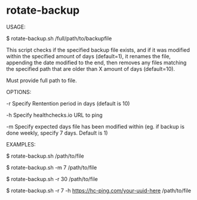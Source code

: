 # rotate-backup

USAGE:

$ rotate-backup.sh /full/path/to/backupfile

This script checks if the specified backup file exists,
and if it was modified within the specified amount of days (default=1),
it renames the file, appending the date modified to the end,
then removes any files matching the specified path that are older than X 
amount of days (default=10).

Must provide full path to file.

OPTIONS:

-r Specify Rentention period in days (default is 10)

-h Specify healthchecks.io URL to ping

-m Specify expected days file has been modified within (eg. if backup is done weekly, specify 7 days. Default is 1)

EXAMPLES:

$ rotate-backup.sh /path/to/file


$ rotate-backup.sh -m 7 /path/to/file


$ rotate-backup.sh -r 30 /path/to/file


$ rotate-backup.sh -r 7 -h https://hc-ping.com/your-uuid-here /path/to/file
